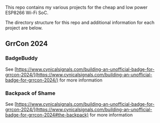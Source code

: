 This repo contains my various projects for the cheap and low power ESP8266 Wi-Fi SoC.

The directory structure for this repo and additional information for each project are below.

## GrrCon 2024

### BadgeBuddy
See [https://www.cynicalsignals.com/building-an-unofficial-badge-for-grrcon-2024/](https://www.cynicalsignals.com/building-an-unofficial-badge-for-grrcon-2024/) for more information 

### Backpack of Shame
See [https://www.cynicalsignals.com/building-an-unofficial-badge-for-grrcon-2024/](https://www.cynicalsignals.com/building-an-unofficial-badge-for-grrcon-2024#the-backpack) for more information 
